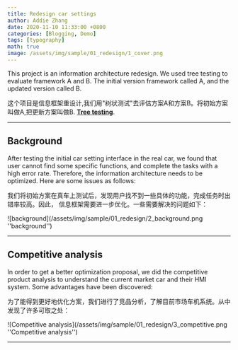 ```yaml
---
title: Redesign car settings
author: Addie Zhang
date: 2020-11-10 11:33:00 +0800
categories: [Blogging, Demo]
tags: [typography]
math: true
image: /assets/img/sample/01_redesign/1_cover.png
---
```


This project is an information architecture redesign. We used tree testing
to evaluate framework A and B. The initial version framework called A, and 
the updated version called B.

这个项目是信息框架重设计,我们用"树状测试"去评估方案A和方案B。将初始方案叫做A,把更新方案叫做B.
[**Tree testing**](https://www.nngroup.com/videos/tree-testing/).


---
   
   ## Background
   
   After testing the initial car setting interface in the real car,
   we found that user cannot find some specific functions, and complete 
   the tasks with a high error rate. Therefore, the information architecture 
   needs to be optimized. Here are some issues as follows:
   
   我们将初始方案在真车上测试后，发现用户找不到一些具体的功能，完成任务时出错率较高。因此，
   信息框架需要进一步优化。一些需要解决的问题如下：
   
   ![background](/assets/img/sample/01_redesign/2_background.png ''background'')


---

   ## Competitive analysis
   
   In order to get a better optimization proposal, we did the competitive 
   product analysis to understand the current market car and their HMI system.
   Some advantages have been discovered:
   
   为了能得到更好地优化方案，我们进行了竞品分析，了解目前市场车机系统。从中发现了许多可取之处：
   
   ![Competitive analysis](/assets/img/sample/01_redesign/3_competitive.png ''Competitive analysis'')


---